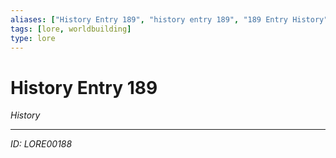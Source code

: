 ```yaml
---
aliases: ["History Entry 189", "history entry 189", "189 Entry History"]
tags: [lore, worldbuilding]
type: lore
---
```


# History Entry 189

*History*

---
*ID: LORE00188*